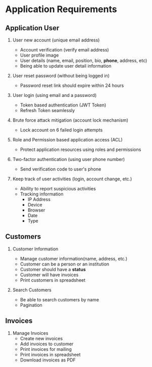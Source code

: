 # Application Requirements

## Application User

1. User new account (unique email address)
    * Account verification (verify email address)
    * User profile image
    * User details (name, email, position, bio, **phone**, address, etc)
    * Being able to update user detail information

2. User reset password (without being logged in)
    * Password reset link should expire within 24 hours

3. User login (using email and a password)
    * Token based authentication (JWT Token)
    * Refresh Token seamlessly

4. Brute force attack mitigation (account lock mechanism)
    * Lock account on 6 failed login attempts

5. Role and Permission based application access (ACL)
    * Protect application resources using roles and permissions

6. Two-factor authentication (using user phone number)
    * Send verification code to user's phone

7. Keep track of user activities (login, account change, etc.)
    * Ability to report suspicious activities
    * Tracking information
        * IP Address
        * Device
        * Browser
        * Date
        * Type

## Customers

1. Customer Information
    * Manage customer information(name, address, etc.)
    * Customer can be a person or an institution
    * Customer should have a **status**
    * Customer will have invoices
    * Print customers in spreadsheet

2. Search Customers
    * Be able to search customers by name
    * Pagination

## Invoices

1. Manage Invoices
    * Create new invoices
    * Add invoices to customer
    * Print invoices for mailing
    * Print invoices in spreadsheet
    * Download invoices as PDF